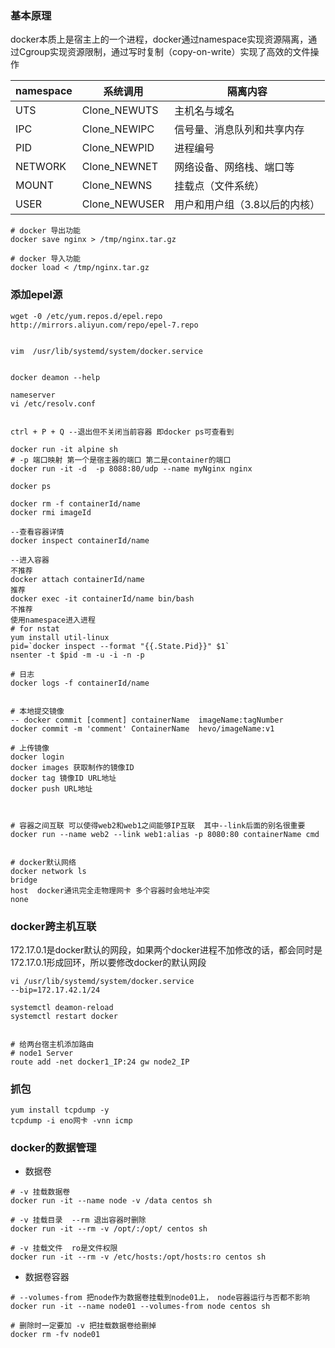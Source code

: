 
### 基本原理
docker本质上是宿主上的一个进程，docker通过namespace实现资源隔离，通过Cgroup实现资源限制，通过写时复制（copy-on-write）实现了高效的文件操作

| namespace | 系统调用          | 隔离内容             |
| --------- | ------------- | ---------------- |
| UTS       | Clone_NEWUTS  | 主机名与域名           |
| IPC       | Clone_NEWIPC  | 信号量、消息队列和共享内存    |
| PID       | Clone_NEWPID  | 进程编号             |
| NETWORK   | Clone_NEWNET  | 网络设备、网络栈、端口等     |
| MOUNT     | Clone_NEWNS   | 挂载点（文件系统）        |
| USER      | Clone_NEWUSER | 用户和用户组（3.8以后的内核） |



```shell
# docker 导出功能
docker save nginx > /tmp/nginx.tar.gz 

# docker 导入功能
docker load < /tmp/nginx.tar.gz 

```

### 添加epel源
` wget -0 /etc/yum.repos.d/epel.repo http://mirrors.aliyun.com/repo/epel-7.repo `

```docker

vim  /usr/lib/systemd/system/docker.service 


docker deamon --help 

nameserver 
vi /etc/resolv.conf 


ctrl + P + Q --退出但不关闭当前容器 即docker ps可查看到 

docker run -it alpine sh
# -p 端口映射 第一个是宿主器的端口 第二是container的端口
docker run -it -d  -p 8088:80/udp --name myNginx nginx 
 
docker ps 

docker rm -f containerId/name
docker rmi imageId

--查看容器详情
docker inspect containerId/name

--进入容器
不推荐
docker attach containerId/name
推荐
docker exec -it containerId/name bin/bash
不推荐
使用namespace进入进程
# for nstat
yum install util-linux 
pid=`docker inspect --format "{{.State.Pid}}" $1`
nsenter -t $pid -m -u -i -n -p

# 日志
docker logs -f containerId/name 


# 本地提交镜像 
-- docker commit [comment] containerName  imageName:tagNumber
docker commit -m 'comment' ContainerName  hevo/imageName:v1 

# 上传镜像 
docker login 
docker images 获取制作的镜像ID
docker tag 镜像ID URL地址
docker push URL地址



# 容器之间互联 可以使得web2和web1之间能够IP互联  其中--link后面的别名很重要 
docker run --name web2 --link web1:alias -p 8080:80 containerName cmd


# docker默认网络
docker network ls 
bridge 
host  docker通讯完全走物理网卡 多个容器时会地址冲突
none

```




### docker跨主机互联
172.17.0.1是docker默认的网段，如果两个docker进程不加修改的话，都会同时是172.17.0.1形成回环，所以要修改docker的默认网段
``` shell
vi /usr/lib/systemd/system/docker.service 
--bip=172.17.42.1/24

systemctl deamon-reload
systemctl restart docker 


# 给两台宿主机添加路由
# node1 Server
route add -net docker1_IP:24 gw node2_IP

```

### 抓包
``` shell
yum install tcpdump -y 
tcpdump -i eno网卡 -vnn icmp
```


### docker的数据管理
+ 数据卷
```shell
# -v 挂载数据卷 
docker run -it --name node -v /data centos sh

# -v 挂载目录  --rm 退出容器时删除 
docker run -it --rm -v /opt/:/opt/ centos sh

# -v 挂载文件  ro是文件权限
docker run -it --rm -v /etc/hosts:/opt/hosts:ro centos sh
```

+ 数据卷容器
```shell
# --volumes-from 把node作为数据卷挂载到node01上， node容器运行与否都不影响
docker run -it --name node01 --volumes-from node centos sh 

# 删除时一定要加 -v 把挂载数据卷给删掉
docker rm -fv node01
```

